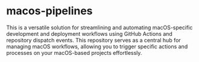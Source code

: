 # macos-pipelines

This is a versatile solution for streamlining and automating macOS-specific development and deployment workflows using GitHub Actions and repository dispatch events. This repository serves as a central hub for managing macOS workflows, allowing you to trigger specific actions and processes on your macOS-based projects effortlessly.